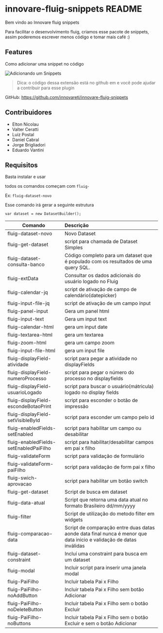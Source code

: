 # innovare-fluig-snippets README

Bem vindo ao Innovare fluig snippets

Para facilitar o desenvolvimento fluig, criamos esse pacote de snippets, assim poderemos escrever menos código e tomar mais café :)

## Features

Como adicionar uma snippet no código

![Adicionando um Snippets](images/print1.jpg)

> Dica: o código dessa extensão está no github em e você pode ajudar a contribuir para esse plugin

GitHub: https://github.com/innovareti/innovare-fluig-snippets

## Contribuidores

* Elton Nicolau
* Valter Ceratti
* Luiz Postal
* Daniel Cabral
* Jorge Brigliadori
* Eduardo Vantini 

## Requisitos

Basta instalar e usar

todos os comandos começam com ```fluig-```

Ex: ```fluig-dataset-novo```

Esse comando irá gerar a seguinte estrutura

```
var dataset = new DatasetBuilder();
``` 

| Comando | Descrição |
| ------------- |:-------------|
| fluig-dataset-novo | Novo Dataset |
| fluig-get-dataset | script para chamada de Dataset Simples |
| fluig-dataset-consulta-banco | Código completo para um dataset que é populado com os resultados de uma query SQL. |
| fluig-extData | Consultar os dados adicionais do usuário logado no Fluig |
| fluig-calendar-jq | script de ativação de campo de calendário(datepicker)  |
| fluig-input-file-jq | script de ativação de um campo input |
| fluig-panel-input | Gera um panel html |
| fluig-input-text | Gera um input text |
| fluig-calendar-html | gera um input date |
| fluig-textarea-html | gera um textarea |
| fluig-zoom-html | gera um campo zoom |
| fluig-input-file-html | gera um input file |
| fluig-displayField-atividade | script para pegar a atividade no displayFields |
| fluig-displayField-numeroProcesso | script para pegar o número do processo no displayfields |
| fluig-displayField-usuarioLogado | script para buscar o usuário(mátricula) logado no display fields |
| fluig-displayField-escondeBotaoPrint | script para esconder o botão de impressão |
| fluig-displayField-setVisibleById | script para esconder um campo pelo id |
| fluig-enabledFields-setEnabled | script para habilitar um campo ou desabilitar |
| fluig-enabledFields-setEnabledPaiFilho | script para habilitar/desabilitar campos em pai x filho |
| fluig-validateForm | script para validação de formulário |
| fluig-validateForm-paiFilho | script para validação de form pai x filho |
| fluig-swich-aprovacao | script para habilitar um botão switch |
| fluig-get-dataset | Script de busca em dataset |
| fluig-data-atual | Script que retorna uma data atual no formato Brasileiro dd/mm/yyyy |
| fluig-filter | Script de utilização do metodo filter em widgets |
| fluig-comparacao-data | Script de comparação entre duas datas aonde data final nunca é menor que data inicio e validação de datas inválidas |
| fluig-dataset-constraint | Incluí uma constraint para busca em um dataset |
| fluig-modal | Incluir script para inserir uma janela modal |
| fluig-PaiFilho | Incluir tabela Pai x Filho |
| fluig-PaiFilho-noAddButton | Incluir tabela Pai x Filho sem botão Adicionar |
| fluig-PaiFilho-noDeleteButton | Incluir tabela Pai x Filho sem o botão Excluir |
| fluig-PaiFilho-noButtons | Incluir tabela Pai x Filho sem o botão Excluir e sem o botão Adicionar |



